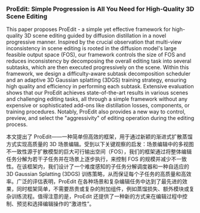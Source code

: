 ### ProEdit: Simple Progression is All You Need for High-Quality 3D Scene Editing

This paper proposes ProEdit - a simple yet effective framework for high-quality 3D scene editing guided by diffusion distillation in a novel progressive manner. Inspired by the crucial observation that multi-view inconsistency in scene editing is rooted in the diffusion model's large feasible output space (FOS), our framework controls the size of FOS and reduces inconsistency by decomposing the overall editing task into several subtasks, which are then executed progressively on the scene. Within this framework, we design a difficulty-aware subtask decomposition scheduler and an adaptive 3D Gaussian splatting (3DGS) training strategy, ensuring high quality and efficiency in performing each subtask. Extensive evaluation shows that our ProEdit achieves state-of-the-art results in various scenes and challenging editing tasks, all through a simple framework without any expensive or sophisticated add-ons like distillation losses, components, or training procedures. Notably, ProEdit also provides a new way to control, preview, and select the "aggressivity" of editing operation during the editing process.

本文提出了 ProEdit——一种简单但高效的框架，用于通过新颖的渐进式扩散蒸馏方式实现高质量的 3D 场景编辑。受到以下关键观察的启发：场景编辑中的多视图不一致性源于扩散模型的巨大可行输出空间（FOS），我们的框架通过将整体编辑任务分解为若干子任务并在场景上逐步执行，来控制 FOS 的规模并减少不一致性。在该框架内，我们设计了一个难度感知的子任务分解调度器和一种自适应的 3D Gaussian Splatting (3DGS) 训练策略，从而保证每个子任务的高质量和高效率。广泛的评估表明，ProEdit 在各种场景和复杂编辑任务中达到了最先进的效果，同时框架简单，不需要昂贵或复杂的附加组件，例如蒸馏损失、额外模块或复杂训练流程。值得注意的是，ProEdit 还提供了一种新的方式来在编辑过程中控制、预览和选择编辑操作的“激进性”。
